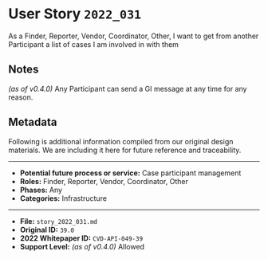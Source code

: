 
# User Story `2022_031` #

<!-- story-start -->As a Finder, Reporter, Vendor, Coordinator, Other, I want to get from another Participant a list of cases I am involved in with them<!-- story-end -->

## Notes ##

*(as of v0.4.0)*
Any Participant can send a GI message at any time for any reason.

## Metadata ##

Following is additional information compiled from our original design materials.
We are including it here for future reference and traceability.

---

- **Potential future process or service:** Case participant management
- **Roles:** Finder, Reporter, Vendor, Coordinator, Other
- **Phases:** Any
- **Categories:** Infrastructure

---

- **File:** `story_2022_031.md`
- **Original ID:** `39.0`
- **2022 Whitepaper ID:** `CVD-API-049-39`
- **Support Level:** *(as of v0.4.0)* Allowed
